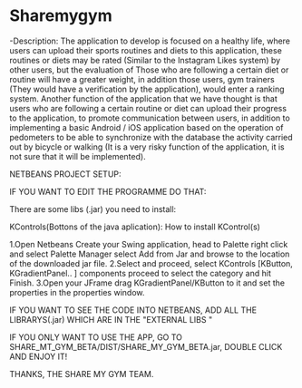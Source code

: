# Sharemygym
-Description:
The application to develop is focused on a healthy life, where users can upload their sports routines and diets to this application, these routines or diets may be rated (Similar to the Instagram Likes system) by other users, but the evaluation of Those who are following a certain diet or routine will have a greater weight, in addition those users, gym trainers (They would have a verification by the application), would enter a ranking system. Another function of the application that we have thought is that users who are following a certain routine or diet can upload their progress to the application, to promote communication between users, in addition to implementing a basic Android / iOS application based on the operation of pedometers to be able to synchronize with the database the activity carried out by bicycle or walking (It is a very risky function of the application, it is not sure that it will be implemented).


NETBEANS PROJECT SETUP:

IF YOU WANT TO EDIT THE PROGRAMME DO THAT:

There are some libs (.jar) you need to install:

KControls(Bottons of the java aplication):
How to install KControl(s)

1.Open Netbeans Create your Swing application, head to Palette right click and select Palette Manager select Add from Jar and browse to the location of the downloaded jar file.
2.Select and proceed, select KControls [KButton, KGradientPanel.. ] components proceed to select the category and hit Finish.
3.Open your JFrame drag KGradientPanel/KButton to it and set the properties in the properties window.

IF YOU WANT TO SEE THE CODE INTO NETBEANS, ADD ALL THE LIBRARYS(.jar) WHICH ARE IN THE "EXTERNAL LIBS "

IF YOU ONLY WANT TO USE THE APP, GO TO SHARE_MT_GYM_BETA/DIST/SHARE_MY_GYM_BETA.jar, DOUBLE CLICK AND ENJOY IT!



THANKS, THE SHARE MY GYM TEAM.
